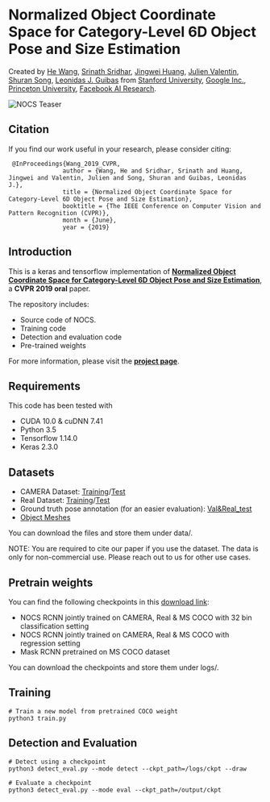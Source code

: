 # Normalized Object Coordinate Space for Category-Level 6D Object Pose and Size Estimation
Created by <a href="http://ai.stanford.edu/~hewang/" target="_blank">He Wang</a>, <a href="http://ai.stanford.edu/~ssrinath/" target="_blank">Srinath Sridhar</a>, <a href="http://stanford.edu/~jingweih/" target="_blank">Jingwei Huang</a>, <a href="https://github.com/julienvalentin" target="_blank">Julien Valentin</a>, <a href="https://shurans.github.io/index.html" target="_blank">Shuran Song</a>,  <a href="https://geometry.stanford.edu/member/guibas/" target="_blank">Leonidas J. Guibas</a> from <a href="https://www.stanford.edu/" target="_blank">Stanford University</a>, <a href="https://vr.google.com/daydream/" target="_blank">Google Inc.</a>, <a href="https://www.princeton.edu/" target="_blank">Princeton University</a>, <a href="https://research.fb.com/category/facebook-ai-research/" target="_blank">Facebook AI Research</a>.

![NOCS Teaser](https://github.com/hughw19/NOCS_CVPR2019/raw/master/images/teaser.jpg)

## Citation
If you find our work useful in your research, please consider citing:

     @InProceedings{Wang_2019_CVPR,
                   author = {Wang, He and Sridhar, Srinath and Huang, Jingwei and Valentin, Julien and Song, Shuran and Guibas, Leonidas J.},
                   title = {Normalized Object Coordinate Space for Category-Level 6D Object Pose and Size Estimation},
                   booktitle = {The IEEE Conference on Computer Vision and Pattern Recognition (CVPR)},
                   month = {June},
                   year = {2019}


## Introduction

This is a keras and tensorflow implementation of [**Normalized Object Coordinate Space for Category-Level 6D Object Pose and Size Estimation**](https://arxiv.org/pdf/1901.02970.pdf), a **CVPR 2019 oral** paper. 

The repository includes:

* Source code of NOCS.
* Training code
* Detection and evaluation code
* Pre-trained weights

For more information, please visit the [**project page**](https://geometry.stanford.edu/projects/NOCS_CVPR2019/).

## Requirements
This code has been tested with
* CUDA 10.0 & cuDNN 7.41 
* Python 3.5
* Tensorflow 1.14.0
* Keras 2.3.0


## Datasets
* CAMERA Dataset: [Training](http://download.cs.stanford.edu/orion/nocs/camera_train.zip)/[Test](http://download.cs.stanford.edu/orion/nocs/camera_val25K.zip)
* Real Dataset: [Training](http://download.cs.stanford.edu/orion/nocs/real_train.zip)/[Test](http://download.cs.stanford.edu/orion/nocs/real_test.zip)
* Ground truth pose annotation (for an easier evaluation): [Val&Real_test](http://download.cs.stanford.edu/orion/nocs/gts.zip)
* [Object Meshes](http://download.cs.stanford.edu/orion/nocs/obj_models.zip)

You can download the files and store them under data/.

NOTE: You are required to cite our paper if you use the dataset. The data is only for non-commercial use. Please reach out to us for other use cases.

## Pretrain weights
You can find the following checkpoints in this [download link](http://download.cs.stanford.edu/orion/nocs/ckpts.zip):
* NOCS RCNN jointly trained on CAMERA, Real & MS COCO with 32 bin classification setting
* NOCS RCNN jointly trained on CAMERA, Real & MS COCO with regression setting
* Mask RCNN pretrained on MS COCO dataset 

You can download the checkpoints and store them under logs/.

## Training
```
# Train a new model from pretrained COCO weight
python3 train.py
```

## Detection and Evaluation
```
# Detect using a checkpoint
python3 detect_eval.py --mode detect --ckpt_path=/logs/ckpt --draw

# Evaluate a checkpoint
python3 detect_eval.py --mode eval --ckpt_path=/output/ckpt 

```

